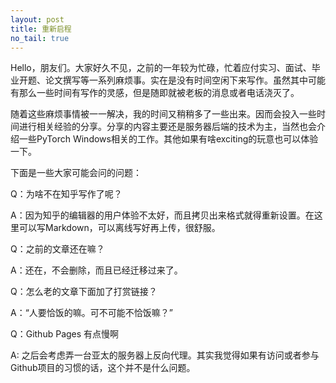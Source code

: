```yaml
---
layout: post
title: 重新启程
no_tail: true
---
```

Hello，朋友们。大家好久不见，之前的一年较为忙碌，忙着应付实习、面试、毕业开题、论文撰写等一系列麻烦事。实在是没有时间空闲下来写作。虽然其中可能有那么一些时间有写作的灵感，但是随即就被老板的消息或者电话浇灭了。

随着这些麻烦事情被一一解决，我的时间又稍稍多了一些出来。因而会投入一些时间进行相关经验的分享。分享的内容主要还是服务器后端的技术为主，当然也会介绍一些PyTorch Windows相关的工作。其他如果有啥exciting的玩意也可以体验一下。

下面是一些大家可能会问的问题：

Q：为啥不在知乎写作了呢？

A：因为知乎的编辑器的用户体验不太好，而且拷贝出来格式就得重新设置。在这里可以写Markdown，可以离线写好再上传，很舒服。

Q：之前的文章还在嘛？

A：还在，不会删除，而且已经迁移过来了。

Q：怎么老的文章下面加了打赏链接？

A：“人要恰饭的嘛。可不可能不恰饭嘛？”

Q：Github Pages 有点慢啊

A: 之后会考虑弄一台亚太的服务器上反向代理。其实我觉得如果有访问或者参与Github项目的习惯的话，这个并不是什么问题。
